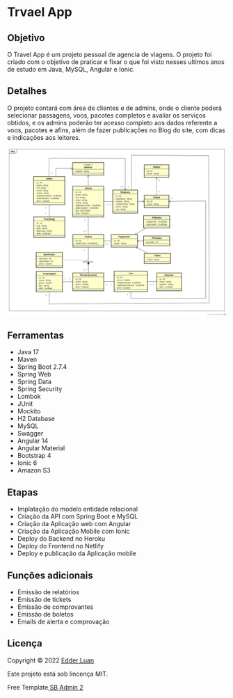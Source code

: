 # Trvael App


## Objetivo
 
O Travel App é um projeto pessoal de agencia de viagens. O projeto foi criado com o objetivo de praticar e fixar o que foi visto nesses ultimos anos de estudo em Java, MySQL, Angular e Ionic. 
 


## Detalhes

O projeto contará com área de clientes e de admins, onde o cliente poderá selecionar passagens, voos, pacotes completos e avaliar os serviços obtidos, e os admins poderão ter acesso completo aos dados referente a voos, pacotes e afins, além de fazer publicações no Blog do site, com dicas e indicações aos leitores.

<img src="https://github.com/edderluanps/travel-app/blob/74f893e7240d5ffd1d9f9d5b560c144a839cf73f/documentos/Diagrama.jpg">


## Ferramentas

* Java 17
* Maven
* Spring Boot 2.7.4
* Spring Web
* Spring Data
* Spring Security
* Lombok
* JUnit
* Mockito
* H2 Database
* MySQL
* Swagger
* Angular 14
* Angular Material
* Bootstrap 4
* Ionic 6
* Amazon S3



## Etapas

* Implatação do modelo entidade relacional
* Criação da API com Spring Boot e MySQL
* Criação da Aplicação web com Angular
* Criação da Aplicação Mobile com Ionic
* Deploy do Backend no Heroku
* Deploy do Frontend no  Netlify
* Deploy e publicação da Aplicação mobile



## Funções adicionais

* Emissão de relatórios
* Emissão de tickets
* Emissão de comprovantes
* Emissão de boletos
* Emails de alerta e comprovação



## Licença

Copyright © 2022 <a href="https://github.com/edderluanps" >Edder Luan</a>

Este projeto está sob lincença MIT.

Free Template<a href="https://startbootstrap.com/theme/sb-admin-2"> SB Admin 2 </a>

